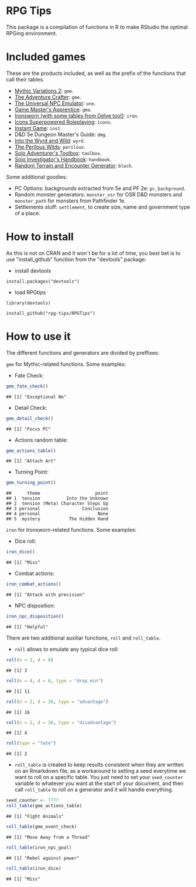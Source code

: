 RPG Tips
================

This package is a compilation of functions in R to make RStudio the optimal RPGing environment.

Included games
==============

These are the products included, as well as the prefix of the functions that call their tables.

-   [Mythic Variations 2](https://www.wordmillgames.com/mythic-variations-2.html): `gme`.
-   [The Adventure Crafter](https://www.wordmillgames.com/the-adventure-crafter.html): `gme`.
-   [The Universal NPC Emulator](https://www.drivethrurpg.com/product/134163/UNE-The-Universal-NPC-Emulator-rev): `une`.
-   [Game Master's Apprentice](https://www.drivethrucards.com/product/125685/The-GameMasters-Apprentice-Base-Deck): `gma`.
-   [Ironsworn (with some tables from Delve too!)](https://www.ironswornrpg.com/): `iron`.
-   [Icons Superpowered Roleplaying](https://www.drivethrurpg.com/product/131765/ICONS-Superpowered-Roleplaying-The-Assembled-Edition): `ìcons`.
-   [Instant Game](https://rpggeek.com/rpg/3837/instant-game): `inst`.
-   D&D 5e Dungeon Master's Guide: `dmg`.
-   [Into the Wyrd and Wild](https://www.drivethrurpg.com/product/274922/Into-the-Wyrd-and-Wild): `wyrd`.
-   [The Perilous Wilds](https://www.drivethrurpg.com/product/156979/The-Perilous-Wilds): `perilous`.
-   [Solo Adventurer's Toolbox](https://www.dmsguild.com/product/252355/The-Solo-Adventurers-Toolbox): `toolbox`.
-   [Solo Investigator's Handbook](https://www.dmsguild.com/product/252355/The-Solo-Adventurers-Toolbox): `handbook`.
- [Random Terrain and Encounter Generator](https://www.drivethrurpg.com/product/250641/Random-Terrain-and-Encounter-Generator): `bloch`.

Some additional goodies:
- PC Options: backgrounds extracted from 5e and PF 2e: `pc_background`.
- Random monster generators: `monster_osr` for OSR D&D monsters and `monster_path` for monsters from Pathfinder 1e.
- Settlements stuff: `settlement`, to create size, name and government type of a place. 

How to install
==============

As this is not on CRAN and it won´t be for a lot of time, you best bet is to use "install_github"
function from the "devtools" package:

-   install devtools

`install.packages("devtools")`

-   load RPGtips

`library(devtools)`

`install_github("rpg-tips/RPGTips")`

How to use it
=============

The different functions and generators are divided by preffixes:

`gme` for Mythic-related functions. Some examples:

-   Fate Check:

``` r
gme_fate_check()
```

    ## [1] "Exceptional No"

-   Detail Check:

``` r
gme_detail_check()
```

    ## [1] "Focus PC"

-   Actions random table:

``` r
gme_actions_table()
```

    ## [1] "Attach Art"

-   Turning Point:

``` r
gme_turning_point()
```

    ##      theme                     point
    ## 1  tension          Into the Unknown
    ## 2  tension (Meta) Character Steps Up
    ## 3 personal                Conclusion
    ## 4 personal                      None
    ## 5  mystery           The Hidden Hand

`iron` for Ironsworn-related functions. Some examples:

-   Dice roll:

``` r
iron_dice()
```

    ## [1] "Miss"

-   Combat actions:

``` r
iron_combat_actions()
```

    ## [1] "Attack with precision"

-   NPC disposition:

``` r
iron_npc_disposition()
```

    ## [1] "Helpful"

There are two additional auxiliar functions, `roll` and `roll_table`.

-   `roll` allows to emulate any typical dice roll:

``` r
roll(n = 1, d = 6)
```

    ## [1] 3

``` r
roll(n = 4, d = 6, type = "drop_min")
```

    ## [1] 11

``` r
roll(n = 2, d = 20, type = "advantage")
```

    ## [1] 16

``` r
roll(n = 2, d = 20, type = "disadvantage")
```

    ## [1] 4

``` r
roll(type = "fate")
```

    ## [1] 2

-   `roll_table` is created to keep results consistent when they are written on an Rmarkdown file, as a workaround to setting a seed everytime we want to roll on a specific table. You just need to set your `seed_counter` variable to whatever you want at the start of your document, and then call `roll_table` to roll on a generator and it will handle everything.

``` r
seed_counter <- 7777
roll_table(gme_actions_table)
```

    ## [1] "Fight Animals"

``` r
roll_table(gme_event_check)
```

    ## [1] "Move Away from a Thread"

``` r
roll_table(iron_npc_goal)
```

    ## [1] "Rebel against power"

``` r
roll_table(iron_dice)
```

    ## [1] "Miss"

